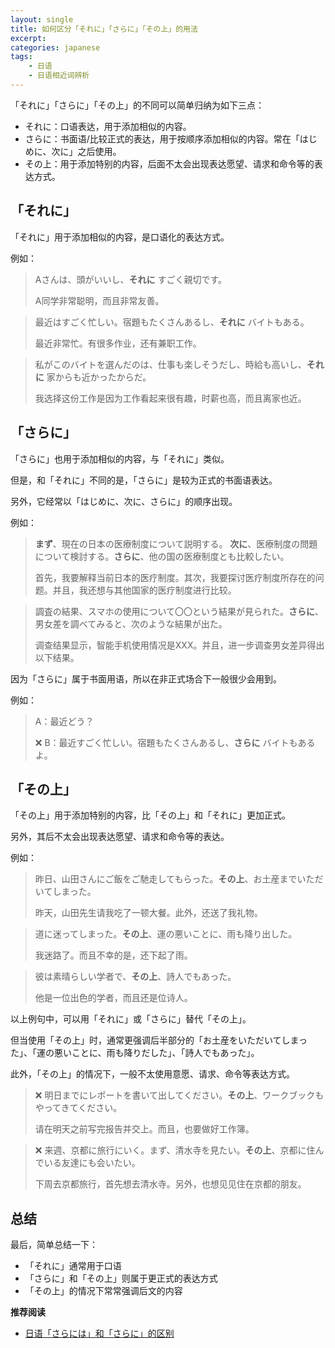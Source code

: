 ```yaml
---
layout: single
title: 如何区分「それに」「さらに」「その上」的用法
excerpt: 
categories: japanese
tags:
    - 日语
    - 日语相近词辨析
---
```


「それに」「さらに」「その上」的不同可以简单归纳为如下三点：

* それに：口语表达，用于添加相似的内容。
* さらに：书面语/比较正式的表达，用于按顺序添加相似的内容。常在「はじめに、次に」之后使用。
* その上：用于添加特别的内容，后面不太会出现表达愿望、请求和命令等的表达方式。

## 「それに」

「それに」用于添加相似的内容，是口语化的表达方式。

例如：

> Aさんは、頭がいいし、**それに** すごく親切です。
>
> A同学非常聪明，而且非常友善。

> 最近はすごく忙しい。宿題もたくさんあるし、**それに** バイトもある。
>
> 最近非常忙。有很多作业，还有兼职工作。

> 私がこのバイトを選んだのは、仕事も楽しそうだし、時給も高いし、**それに** 家からも近かったからだ。
>
> 我选择这份工作是因为工作看起来很有趣，时薪也高，而且离家也近。

## 「さらに」

「さらに」也用于添加相似的内容，与「それに」类似。

但是，和「それに」不同的是，「さらに」是较为正式的书面语表达。

另外，它经常以「はじめに、次に、さらに」的顺序出现。

例如：

> **まず**、現在の日本の医療制度について説明する。 **次に**、医療制度の問題について検討する。**さらに**、他の国の医療制度とも比較したい。
>
> 首先，我要解释当前日本的医疗制度。其次，我要探讨医疗制度所存在的问题。并且，我还想与其他国家的医疗制度进行比较。

> 調査の結果、スマホの使用について〇〇という結果が見られた。**さらに**、男女差を調べてみると、次のような結果が出た。
>
> 调查结果显示，智能手机使用情况是XXX。并且，进一步调查男女差异得出以下结果。

因为「さらに」属于书面用语，所以在非正式场合下一般很少会用到。

例如：

> A：最近どう？ 
>
> ❌ B：最近すごく忙しい。宿題もたくさんあるし、**さらに** バイトもあるよ。

## 「その上」

「その上」用于添加特别的内容，比「その上」和「それに」更加正式。

另外，其后不太会出现表达愿望、请求和命令等的表达。

例如：

> 昨日、山田さんにご飯をご馳走してもらった。**その上**、お土産までいただいてしまった。
>
> 昨天，山田先生请我吃了一顿大餐。此外，还送了我礼物。

> 道に迷ってしまった。**その上**、運の悪いことに、雨も降り出した。
>
> 我迷路了。而且不幸的是，还下起了雨。

> 彼は素晴らしい学者で、**その上**、詩人でもあった。
>
> 他是一位出色的学者，而且还是位诗人。

以上例句中，可以用「それに」或「さらに」替代「その上」。

但当使用「その上」时，通常更强调后半部分的「お土産をいただいてしまった」、「運の悪いことに、雨も降りだした」、「詩人でもあった」。

此外，「その上」的情况下，一般不太使用意愿、请求、命令等表达方式。

> ❌ 明日までにレポートを書いて出してください。**その上**、ワークブックもやってきてください。
>
> 请在明天之前写完报告并交上。而且，也要做好工作簿。

> ❌ 来週、京都に旅行にいく。まず、清水寺を見たい。**その上**、京都に住んでいる友達にも会いたい。
>
> 下周去京都旅行，首先想去清水寺。另外，也想见见住在京都的朋友。

## 总结

最后，简单总结一下：

- 「それに」通常用于口语
- 「さらに」和「その上」则属于更正式的表达方式
- 「その上」的情况下常常强调后文的内容

**推荐阅读**

- [日语「さらには」和「さらに」的区别](/japanese/saraniha-sarani/)
